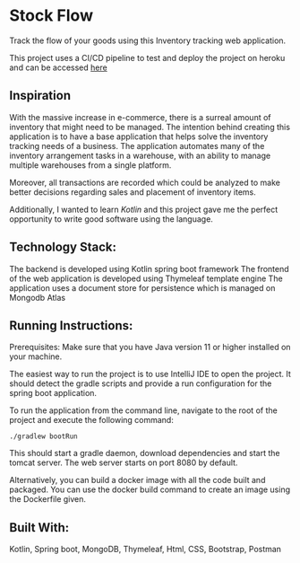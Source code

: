 # Stock Flow
Track the flow of your goods using this Inventory tracking web application.

This project uses a CI/CD pipeline to test and deploy the project on heroku and can be accessed 
[here](https://stock-flow-msn.herokuapp.com)

## Inspiration

With the massive increase in e-commerce, there is a surreal amount of inventory that might need to be managed. 
The intention behind creating this application is to have a base application that helps solve the inventory tracking 
needs of a business. The application automates many of the inventory arrangement tasks in a warehouse, with an ability
to manage multiple warehouses from a single platform.

Moreover, all transactions are recorded which could be analyzed to make better decisions regarding sales and placement of
inventory items.


Additionally, I wanted to learn *Kotlin* and this project gave me the perfect opportunity to write good software using the
language.

## Technology Stack:

The backend is developed using Kotlin spring boot framework
The frontend of the web application is developed using Thymeleaf template engine
The application uses a document store for persistence which is managed on Mongodb Atlas

## Running Instructions:
Prerequisites: Make sure that you have Java version 11 or higher installed on your machine.

The easiest way to run the project is to use IntelliJ IDE to open the project. It should detect the gradle scripts
and provide a run configuration for the spring boot application.

To run the application from the command line, navigate to the root of the project and execute the following command:
```shell
./gradlew bootRun 
```
This should start a gradle daemon, download dependencies and start the tomcat server.
The web server starts on port 8080 by default.

Alternatively, you can build a docker image with all the code built and packaged. You can use the docker build command
to create an image using the Dockerfile given.

## Built With:
Kotlin, Spring boot, MongoDB, Thymeleaf, Html, CSS, Bootstrap, Postman